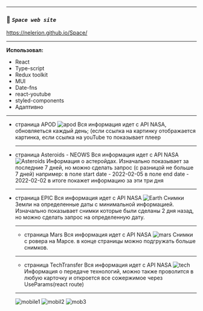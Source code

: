 ____
 ### :mag_right: *`Space web site`* 
 https://nelerion.github.io/Space/
____
**Использовал:**
- React
- Type-script
- Redux toolkit
- MUI
- Date-fns
- react-youtube
- styled-components
- Адаптивно
____
- страница APOD
![apod](https://user-images.githubusercontent.com/95306473/189705980-05d8c449-894f-47af-b2b3-0376b9d3f92d.png)
Вся информация идет с API NASA, обновляеться каждый день;
(если ссылка на картинку отображается картинка,
если ссылка на youTube то показывает плеер
  ____
- страница Asteroids - NEOWS
Вся информация идет с API NASA
![Asteroids](https://user-images.githubusercontent.com/95306473/189706535-9fae7e83-e7ca-43f3-a700-998f73c6f44f.gif)
Информация о астеройдах.
Изначально показывает за последние 7 дней,
но можно сделать запрос (с разницой не больше 7 дней)
например:
в поле start date -  2022-02-05 
в поле end date -  2022-02-02 
в итоге покажет информацию за эти три дня
  ____
- страница EPIC
Вся информация идет с API NASA
![Earth](https://user-images.githubusercontent.com/95306473/189706630-83b8ee78-c603-4a5e-ae76-6a0038b2cb48.gif)
Снимки Земли на определенные даты с минимальной информацией.
Изначально показывает снимки которые были сделаны 2 дня назад,
но можно сделать запрос на определенную дату.
  ____
  - страница Mars
  Вся информация идет с API NASA
![mars](https://user-images.githubusercontent.com/95306473/189707023-8d4d1790-25ad-4521-abb8-aa1b2ab86425.gif)
Снимки с ровера на Марсе.
в конце страницы можно подгружать больше снимков.
  ____
    - страница TechTransfer
    Вся информация идет с API NASA
![tech](https://user-images.githubusercontent.com/95306473/189707286-7d92e0cc-7a1c-48fd-ae82-9b055082c634.gif)
Информация о передаче технологий, можно также проволится в любую карточку и откроется все сожержимое через UseParams(react route)
  ____
  ![mobile1](https://user-images.githubusercontent.com/95306473/189709359-fd5bbc59-cd05-46ac-9d64-86d7d4501ca7.jpg)
  ![mobil2](https://user-images.githubusercontent.com/95306473/189709379-6e249acb-c401-4e83-a341-47bc9fad7257.jpg)
  ![mob3](https://user-images.githubusercontent.com/95306473/189709418-28374c58-de8a-4f89-86b4-fdd09f6b2bec.jpg)


  
